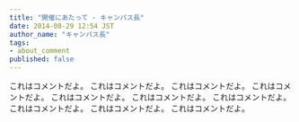 ```yaml
---
title: "開催にあたって - キャンパス長"
date: 2014-08-29 12:54 JST
author_name: "キャンパス長"
tags:
- about_comment
published: false
---
```

これはコメントだよ。
これはコメントだよ。
これはコメントだよ。
これはコメントだよ。
これはコメントだよ。
これはコメントだよ。
これはコメントだよ。
これはコメントだよ。
これはコメントだよ。
これはコメントだよ。
